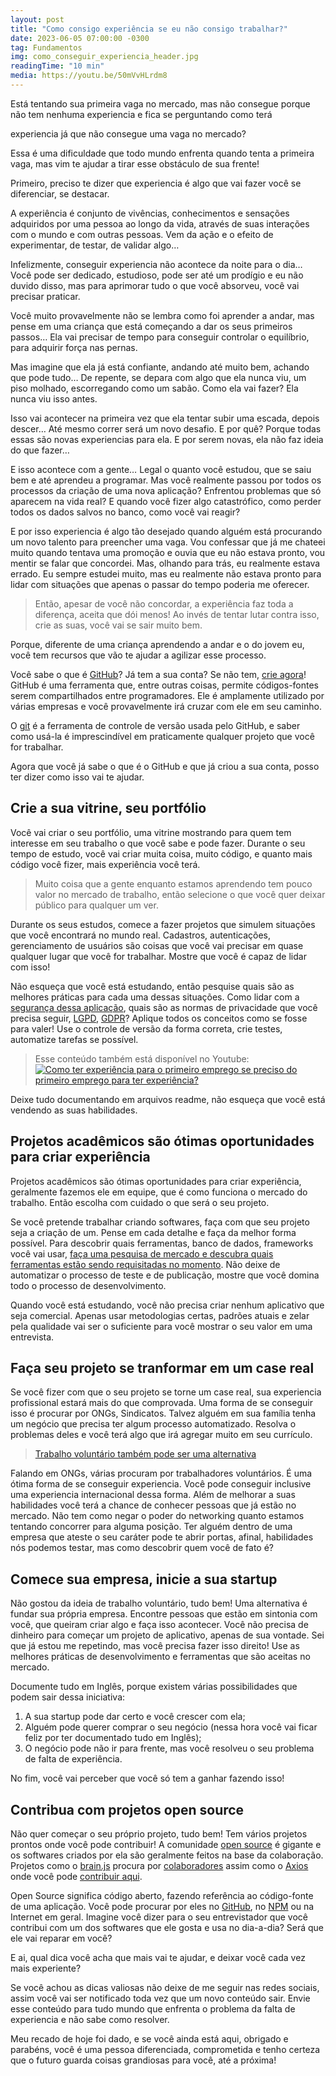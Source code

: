 ```yaml
---
layout: post
title: "Como consigo experiência se eu não consigo trabalhar?"
date: 2023-06-05 07:00:00 -0300
tag: Fundamentos
img: como_conseguir_experiencia_header.jpg
readingTime: "10 min"
media: https://youtu.be/50mVvHLrdm8
---
```

Está tentando sua primeira vaga no mercado, mas não consegue porque não tem nenhuma experiencia e fica se perguntando como terá 
<!--more-->
experiencia já que não consegue uma vaga no mercado?

Essa é uma dificuldade que todo mundo enfrenta quando tenta a primeira vaga, mas vim te ajudar a tirar esse obstáculo de sua frente!

Primeiro, preciso te dizer que experiencia é algo que vai fazer você se diferenciar, se destacar.

A experiência é conjunto de vivências, conhecimentos e sensações adquiridos por uma pessoa ao longo da vida, através de suas interações com o mundo e com outras pessoas. Vem da ação e o efeito de experimentar, de testar, de validar algo…

Infelizmente, conseguir experiencia não acontece da noite para o dia… Você pode ser dedicado, estudioso, pode ser até um prodígio e eu não duvido disso, mas para aprimorar tudo o que você absorveu, você vai precisar praticar.

Você muito provavelmente não se lembra como foi aprender a andar, mas pense em uma criança que está começando a dar os seus primeiros passos… Ela vai precisar de tempo para conseguir controlar o equilíbrio, para adquirir força nas pernas. 

Mas imagine que ela já está confiante, andando até muito bem, achando que pode tudo… De repente, se depara com algo que ela nunca viu, um piso molhado, escorregando como um sabão. Como ela vai fazer? Ela nunca viu isso antes.

Isso vai acontecer na primeira vez que ela tentar subir uma escada, depois descer… Até mesmo correr será um novo desafio. E por quê? Porque todas essas são novas experiencias para ela. E por serem novas, ela não faz ideia do que fazer…

E isso acontece com a gente… Legal o quanto você estudou, que se saiu bem e até aprendeu a programar. Mas você realmente passou por todos os processos da criação de uma nova aplicação? Enfrentou problemas que só aparecem na vida real? E quando você fizer algo catastrófico, como perder todos os dados salvos no banco, como você vai reagir?

E por isso experiencia é algo tão desejado quando alguém está procurando um novo talento para preencher uma vaga.
Vou confessar que já me chateei muito quando tentava uma promoção e ouvia que eu não estava pronto, vou mentir se falar que concordei.
Mas, olhando para trás, eu realmente estava errado. Eu sempre estudei muito, mas eu realmente não estava pronto para lidar com situações que apenas o passar do tempo poderia me oferecer.

>Então, apesar de você não concordar, a experiência faz toda a diferença, aceita que dói menos! Ao invés de tentar lutar contra isso, crie as suas, você vai se sair muito bem.

Porque, diferente de uma criança aprendendo a andar e o do jovem eu, você tem recursos que vão te ajudar a agilizar esse processo.

Você sabe o que é [GitHub](https://github.com)? Já tem a sua conta? Se não tem, [crie agora](https://github.com/signup)! GitHub é uma ferramenta que, entre outras coisas, permite códigos-fontes serem compartilhados entre programadores. Ele é amplamente utilizado por várias empresas e você provavelmente irá cruzar com ele em seu caminho.

O [git](https://git-scm.com) é a ferramenta de controle de versão usada pelo GitHub, e saber como usá-la é imprescindível em praticamente qualquer projeto que você for trabalhar.

Agora que você já sabe o que é o GitHub e que já criou a sua conta, posso ter dizer como isso vai te ajudar.

## Crie a sua vitrine, seu portfólio

Você vai criar o seu portfólio, uma vitrine mostrando para quem tem interesse em seu trabalho o que você sabe e pode fazer. Durante o seu tempo de estudo, você vai criar muita coisa, muito código, e quanto mais código você fizer, mais experiência você terá.

>Muito coisa que a gente enquanto estamos aprendendo tem pouco valor no mercado de trabalho, então selecione o que você quer deixar público para qualquer um ver.

Durante os seus estudos, comece a fazer projetos que simulem situações que você encontrará no mundo real. Cadastros, autenticações, gerenciamento de usuários são coisas que você vai precisar em quase qualquer lugar que você for trabalhar. Mostre que você é capaz de lidar com isso!

Não esqueça que você está estudando, então pesquise quais são as melhores práticas para cada uma dessas situações. Como lidar com a [segurança dessa aplicação](https://owasp.org), quais são as normas de privacidade que você precisa seguir, [LGPD](https://www.gov.br/esporte/pt-br/acesso-a-informacao/lgpd), [GDPR](https://gdpr-info.eu)? Aplique todos os conceitos como se fosse para valer! Use o controle de versão da forma correta, crie testes, automatize tarefas se possível.

>Esse conteúdo também está disponível no Youtube:
>[![Como ter experiência para o primeiro emprego se preciso do primeiro emprego para ter experiência?](/assets/img/como_conseguir_experiencia_thumb.jpg)](https://youtu.be/DLMKiMwLPVg)

Deixe tudo documentando em arquivos readme, não esqueça que você está vendendo as suas habilidades.

## Projetos acadêmicos são ótimas oportunidades para criar experiência

Projetos acadêmicos são ótimas oportunidades para criar experiência, geralmente fazemos ele em equipe, que é como funciona o mercado do trabalho. Então escolha com cuidado o que será o seu projeto.

Se você pretende trabalhar criando softwares, faça com que seu projeto seja a criação de um. Pense em cada detalhe e faça da melhor forma possível. Para descobrir quais ferramentas, banco de dados, frameworks você vai usar, [faça uma pesquisa de mercado e descubra quais ferramentas estão sendo requisitadas no momento](https://www.linkedin.com/jobs/search?keywords=desenvolvedor&location=Brasil&geoId=106057199&trk=public_jobs_jobs-search-bar_search-submit&position=1&pageNum=0). Não deixe de automatizar o processo de teste e de publicação, mostre que você domina todo o processo de desenvolvimento.

Quando você está estudando, você não precisa criar nenhum aplicativo que seja comercial. Apenas usar metodologias certas, padrões atuais e zelar pela qualidade vai ser o suficiente para você mostrar o seu valor em uma entrevista.

## Faça seu projeto se tranformar em um case real

Se você fizer com que o seu projeto se torne um case real, sua experiencia profissional estará mais do que comprovada. Uma forma de se conseguir isso é procurar por ONGs, Sindicatos. Talvez alguém em sua família tenha um negócio que precisa ter algum processo automatizado.  Resolva o problemas deles e você terá algo que irá agregar muito em seu currículo.

>[Trabalho voluntário também pode ser uma alternativa](https://www.linkedin.com/jobs/search?keywords=&location=Estados%20Unidos&locationId=&geoId=103644278&f_TPR=&f_JT=V&position=1&pageNum=0)

Falando em ONGs, várias procuram por trabalhadores voluntários. É uma ótima forma de se conseguir experiencia. Você pode conseguir inclusive uma experiencia internacional dessa forma. Além de melhorar a suas habilidades você terá a chance de conhecer pessoas que já estão no mercado. Não tem como negar o poder do networking quanto estamos tentando concorrer para alguma posição. Ter alguém dentro de uma empresa que ateste o seu caráter pode te abrir portas, afinal, habilidades nós podemos testar, mas como descobrir quem você de fato é? 

## Comece sua empresa, inicie a sua startup

Não gostou da ideia de trabalho voluntário, tudo bem! Uma alternativa é fundar sua própria empresa. Encontre pessoas que estão em sintonia com você, que queiram criar algo e faça isso acontecer. Você não precisa de dinheiro para começar um projeto de aplicativo, apenas de sua vontade. Sei que já estou me repetindo, mas você precisa fazer isso direito! Use as melhores práticas de desenvolvimento e ferramentas que são aceitas no mercado.

Documente tudo em Inglês, porque existem várias possibilidades que podem sair dessa iniciativa:

  1. A sua startup pode dar certo e você crescer com ela;
  2. Alguém pode querer comprar o seu negócio (nessa hora você vai ficar feliz por ter documentado tudo em Inglês);
  3. O negócio pode não ir para frente, mas você resolveu o seu problema de falta de experiência.

No fim, você vai perceber que você só tem a ganhar fazendo isso!

## Contribua com projetos open source 

Não quer começar o seu próprio projeto, tudo bem! Tem vários projetos prontos onde você pode contribuir!
A comunidade [open source](https://opensource.com) é gigante e os softwares criados por ela são geralmente feitos na base da colaboração.
Projetos como o [brain.js](https://brain.js.org/) procura por [colaboradores](https://github.com/BrainJS/brain.js/blob/master/.github/CONTRIBUTING.md) assim como o [Axios](https://axios-http.com) onde você pode [contribuir aqui](https://github.com/axios/axios/blob/main/CONTRIBUTING.md).

Open Source significa código aberto, fazendo referência ao código-fonte de uma aplicação. Você pode procurar por eles no [GitHub](https://github.com), no [NPM](https://www.npmjs.com) ou na Internet em geral. Imagine você dizer para o seu entrevistador que você contribui com um dos softwares que ele gosta e usa no dia-a-dia? Será que ele vai reparar em você?

E ai, qual dica você acha que mais vai te ajudar, e deixar você cada vez mais experiente?

Se você achou as dicas valiosas não deixe de me seguir nas redes sociais, assim você vai ser notificado toda vez que um novo conteúdo sair.
Envie esse conteúdo para tudo mundo que enfrenta o problema da falta de experiencia e não sabe como resolver.

Meu recado de hoje foi dado, e se você ainda está aqui, obrigado e parabéns, você é uma pessoa diferenciada, comprometida e tenho certeza que o futuro guarda coisas grandiosas para você, até a próxima!
